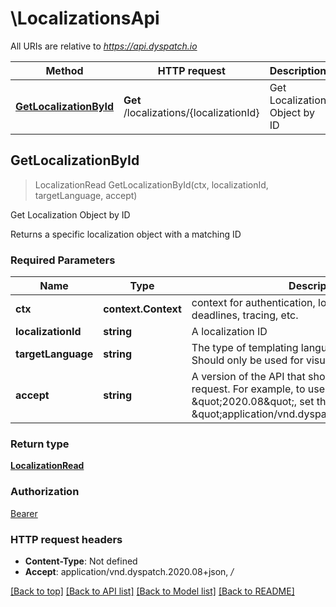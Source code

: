 # \LocalizationsApi

All URIs are relative to *https://api.dyspatch.io*

Method | HTTP request | Description
------------- | ------------- | -------------
[**GetLocalizationById**](LocalizationsApi.md#GetLocalizationById) | **Get** /localizations/{localizationId} | Get Localization Object by ID



## GetLocalizationById

> LocalizationRead GetLocalizationById(ctx, localizationId, targetLanguage, accept)

Get Localization Object by ID

Returns a specific localization object with a matching ID

### Required Parameters


Name | Type | Description  | Notes
------------- | ------------- | ------------- | -------------
**ctx** | **context.Context** | context for authentication, logging, cancellation, deadlines, tracing, etc.
**localizationId** | **string**| A localization ID | 
**targetLanguage** | **string**| The type of templating language to compile as. Should only be used for visual templates. | 
**accept** | **string**| A version of the API that should be used for the request. For example, to use version \&quot;2020.08\&quot;, set the value to \&quot;application/vnd.dyspatch.2020.08+json\&quot; | 

### Return type

[**LocalizationRead**](LocalizationRead.md)

### Authorization

[Bearer](../README.md#Bearer)

### HTTP request headers

- **Content-Type**: Not defined
- **Accept**: application/vnd.dyspatch.2020.08+json, */*

[[Back to top]](#) [[Back to API list]](../README.md#documentation-for-api-endpoints)
[[Back to Model list]](../README.md#documentation-for-models)
[[Back to README]](../README.md)

